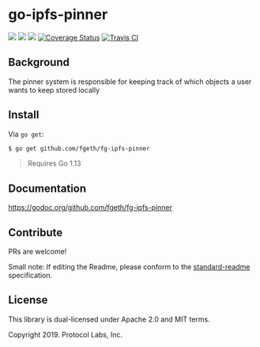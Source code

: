 # go-ipfs-pinner

[![](https://img.shields.io/badge/made%20by-Protocol%20Labs-blue.svg?style=flat-square)](https://protocol.ai)
[![](https://img.shields.io/badge/project-IPFS-blue.svg?style=flat-square)](http://ipfs.io/)
[![](https://img.shields.io/badge/freenode-%23ipfs-blue.svg?style=flat-square)](http://webchat.freenode.net/?channels=%23ipfs)
[![Coverage Status](https://codecov.io/gh/ipfs/go-ipfs-pinner/branch/master/graph/badge.svg)](https://codecov.io/gh/ipfs/go-ipfs-pinner)
[![Travis CI](https://travis-ci.org/ipfs/go-ipfs-pinner.svg?branch=master)](https://travis-ci.org/ipfs/go-ipfs-pinner)

## Background

The pinner system is responsible for keeping track of which objects a user wants to keep stored locally

## Install

Via `go get`:

```sh
$ go get github.com/fgeth/fg-ipfs-pinner
```

> Requires Go 1.13

## Documentation

https://godoc.org/github.com/fgeth/fg-ipfs-pinner

## Contribute

PRs are welcome!

Small note: If editing the Readme, please conform to the [standard-readme](https://github.com/RichardLitt/standard-readme) specification.

## License

This library is dual-licensed under Apache 2.0 and MIT terms.

Copyright 2019. Protocol Labs, Inc.
